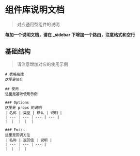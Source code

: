 <!--
 * @Description: 
 * @Author: blackcai
 * @Date: 2021-06-10 10:36:47
 * @LastEditTime: 2021-06-10 10:37:18
 * @LastEditors: blackcai
-->
# 组件库说明文档
> 对应通用型组件的说明

**每加一个说明文档，请在 _sidebar 下增加一个路由，注意格式和空行**

## 基础结构

> 请注意增加对应的使用示例 

````
# 表格拖拽
这里是简介

## 使用
这里是基础使用示例

### Options
这里是 props 的说明
| 名称 | 类型 | 默认 | 说明 |
| --- | --- | --- | --- |
|  |  |  |  |

### Emits
这里是回调方法
| 名称 | 返回值 | 说明 |
| --- | --- | --- |
|  |  |  |
````

